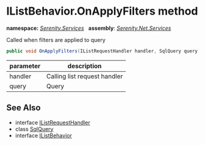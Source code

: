 # IListBehavior.OnApplyFilters method
**namespace:** *[Serenity.Services](../../README.md#serenity.services-namespace)*   **assembly**: *[Serenity.Net.Services](../../README.md)*

Called when filters are applied to query

```csharp
public void OnApplyFilters(IListRequestHandler handler, SqlQuery query)
```

| parameter | description |
| --- | --- |
| handler | Calling list request handler |
| query | Query |

## See Also

* interface [IListRequestHandler](../IListRequestHandler.md)
* class [SqlQuery](../Serenity.Net.Data/../../Serenity.Data/SqlQuery.md)
* interface [IListBehavior](../IListBehavior.md)